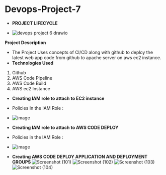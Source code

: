 # Devops-Project-7

- <b> PROJECT LIFECYCLE </b>

- ![devops project 6 drawio](https://user-images.githubusercontent.com/53990452/188196586-5d968cec-891f-4d4c-83dc-ca106fa69939.png)


<b> Project Description </b>
- The Project Uses concepts of CI/CD along with github to deploy the latest web app code from github to apache server on aws ec2 instance.
- <b> Technologies Used </b>
1)  Github
2) AWS Code Pipeline
3) AWS Code Build
4) AWS ec2 Instance




 - <b>  Creating IAM role to attach to EC2 instance </b>
 -  Policies In the IAM Role :
 -  ![image](https://user-images.githubusercontent.com/53990452/188197786-359ced6d-987d-42e9-beb0-42546eb22e85.png)


- <b> Creating IAM role to attach to AWS CODE DEPLOY </b>
-  Policies in the IAM Role :
-  ![image](https://user-images.githubusercontent.com/53990452/188199120-9c6dacf6-d179-4c30-8818-6224df8f1abf.png)





- <b> Creating AWS CODE DEPLOY  APPLICATION  AND DEPLOYMENT GROUPS </b> 
![Screenshot (101)](https://user-images.githubusercontent.com/53990452/188200145-699f2cc3-b220-441b-85d3-bf3e652aadb7.png)
![Screenshot (102)](https://user-images.githubusercontent.com/53990452/188200155-6e5929e7-d6c2-497a-8bd2-37664feb6db0.png)
![Screenshot (103)](https://user-images.githubusercontent.com/53990452/188200159-4f956e54-6d7c-461f-9e2a-a27f9a08155d.png)
![Screenshot (104)](https://user-images.githubusercontent.com/53990452/188200161-692988f2-b125-4566-b5cb-20b8fc94d7a2.png)

